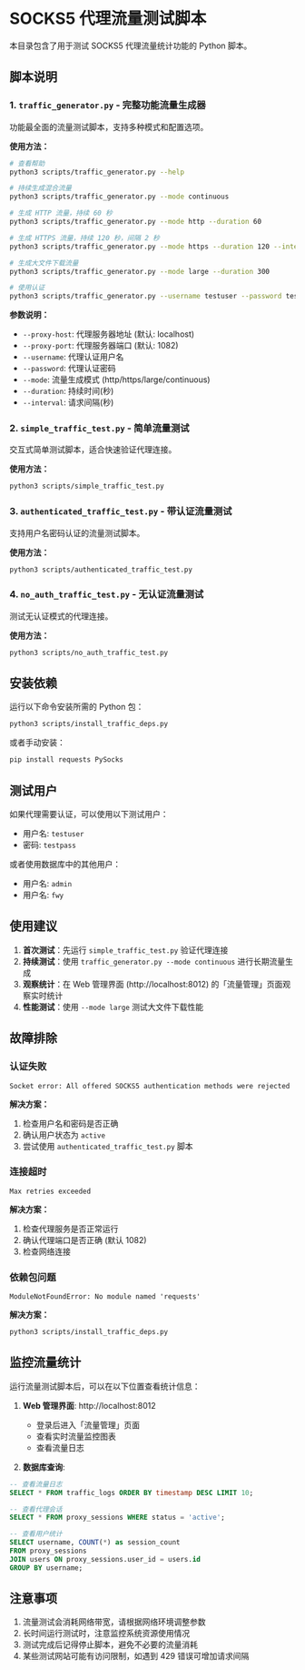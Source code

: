 # SOCKS5 代理流量测试脚本

本目录包含了用于测试 SOCKS5 代理流量统计功能的 Python 脚本。

## 脚本说明

### 1. `traffic_generator.py` - 完整功能流量生成器
功能最全面的流量测试脚本，支持多种模式和配置选项。

**使用方法：**
```bash
# 查看帮助
python3 scripts/traffic_generator.py --help

# 持续生成混合流量
python3 scripts/traffic_generator.py --mode continuous

# 生成 HTTP 流量，持续 60 秒
python3 scripts/traffic_generator.py --mode http --duration 60

# 生成 HTTPS 流量，持续 120 秒，间隔 2 秒
python3 scripts/traffic_generator.py --mode https --duration 120 --interval 2

# 生成大文件下载流量
python3 scripts/traffic_generator.py --mode large --duration 300

# 使用认证
python3 scripts/traffic_generator.py --username testuser --password testpass
```

**参数说明：**
- `--proxy-host`: 代理服务器地址 (默认: localhost)
- `--proxy-port`: 代理服务器端口 (默认: 1082)
- `--username`: 代理认证用户名
- `--password`: 代理认证密码
- `--mode`: 流量生成模式 (http/https/large/continuous)
- `--duration`: 持续时间(秒)
- `--interval`: 请求间隔(秒)

### 2. `simple_traffic_test.py` - 简单流量测试
交互式简单测试脚本，适合快速验证代理连接。

**使用方法：**
```bash
python3 scripts/simple_traffic_test.py
```

### 3. `authenticated_traffic_test.py` - 带认证流量测试
支持用户名密码认证的流量测试脚本。

**使用方法：**
```bash
python3 scripts/authenticated_traffic_test.py
```

### 4. `no_auth_traffic_test.py` - 无认证流量测试
测试无认证模式的代理连接。

**使用方法：**
```bash
python3 scripts/no_auth_traffic_test.py
```

## 安装依赖

运行以下命令安装所需的 Python 包：

```bash
python3 scripts/install_traffic_deps.py
```

或者手动安装：

```bash
pip install requests PySocks
```

## 测试用户

如果代理需要认证，可以使用以下测试用户：

- 用户名: `testuser`
- 密码: `testpass`

或者使用数据库中的其他用户：
- 用户名: `admin`
- 用户名: `fwy`

## 使用建议

1. **首次测试**：先运行 `simple_traffic_test.py` 验证代理连接
2. **持续测试**：使用 `traffic_generator.py --mode continuous` 进行长期流量生成
3. **观察统计**：在 Web 管理界面 (http://localhost:8012) 的「流量管理」页面观察实时统计
4. **性能测试**：使用 `--mode large` 测试大文件下载性能

## 故障排除

### 认证失败
```
Socket error: All offered SOCKS5 authentication methods were rejected
```
**解决方案：**
1. 检查用户名和密码是否正确
2. 确认用户状态为 `active`
3. 尝试使用 `authenticated_traffic_test.py` 脚本

### 连接超时
```
Max retries exceeded
```
**解决方案：**
1. 检查代理服务是否正常运行
2. 确认代理端口是否正确 (默认 1082)
3. 检查网络连接

### 依赖包问题
```
ModuleNotFoundError: No module named 'requests'
```
**解决方案：**
```bash
python3 scripts/install_traffic_deps.py
```

## 监控流量统计

运行流量测试脚本后，可以在以下位置查看统计信息：

1. **Web 管理界面**: http://localhost:8012
   - 登录后进入「流量管理」页面
   - 查看实时流量监控图表
   - 查看流量日志

2. **数据库查询**:
```sql
-- 查看流量日志
SELECT * FROM traffic_logs ORDER BY timestamp DESC LIMIT 10;

-- 查看代理会话
SELECT * FROM proxy_sessions WHERE status = 'active';

-- 查看用户统计
SELECT username, COUNT(*) as session_count 
FROM proxy_sessions 
JOIN users ON proxy_sessions.user_id = users.id 
GROUP BY username;
```

## 注意事项

1. 流量测试会消耗网络带宽，请根据网络环境调整参数
2. 长时间运行测试时，注意监控系统资源使用情况
3. 测试完成后记得停止脚本，避免不必要的流量消耗
4. 某些测试网站可能有访问限制，如遇到 429 错误可增加请求间隔

